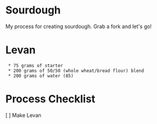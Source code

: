 # Sourdough
My process for creating sourdough. Grab a fork and let's go!


# Levan
```
 * 75 grams of starter
 * 200 grams of 50/50 (whole wheat/bread flour) blend
 * 200 grams of water (85)
```

# Process Checklist
[ ] Make Levan
